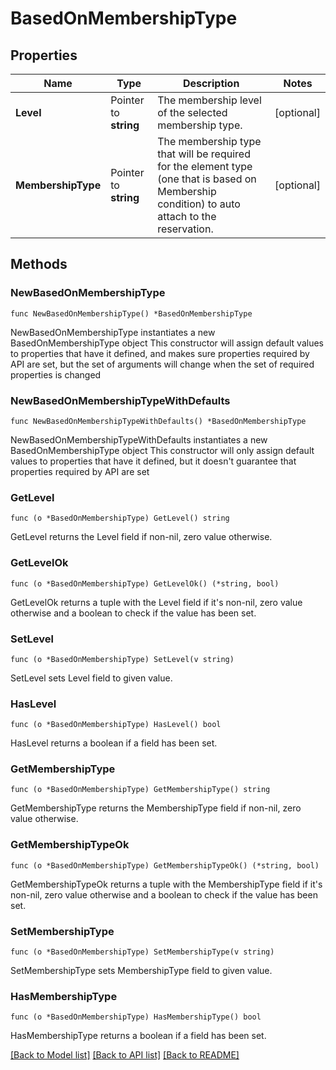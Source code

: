 # BasedOnMembershipType

## Properties

Name | Type | Description | Notes
------------ | ------------- | ------------- | -------------
**Level** | Pointer to **string** | The membership level of the selected membership type. | [optional] 
**MembershipType** | Pointer to **string** | The membership type that will be required for the element type (one that is based on Membership condition) to auto attach to the reservation. | [optional] 

## Methods

### NewBasedOnMembershipType

`func NewBasedOnMembershipType() *BasedOnMembershipType`

NewBasedOnMembershipType instantiates a new BasedOnMembershipType object
This constructor will assign default values to properties that have it defined,
and makes sure properties required by API are set, but the set of arguments
will change when the set of required properties is changed

### NewBasedOnMembershipTypeWithDefaults

`func NewBasedOnMembershipTypeWithDefaults() *BasedOnMembershipType`

NewBasedOnMembershipTypeWithDefaults instantiates a new BasedOnMembershipType object
This constructor will only assign default values to properties that have it defined,
but it doesn't guarantee that properties required by API are set

### GetLevel

`func (o *BasedOnMembershipType) GetLevel() string`

GetLevel returns the Level field if non-nil, zero value otherwise.

### GetLevelOk

`func (o *BasedOnMembershipType) GetLevelOk() (*string, bool)`

GetLevelOk returns a tuple with the Level field if it's non-nil, zero value otherwise
and a boolean to check if the value has been set.

### SetLevel

`func (o *BasedOnMembershipType) SetLevel(v string)`

SetLevel sets Level field to given value.

### HasLevel

`func (o *BasedOnMembershipType) HasLevel() bool`

HasLevel returns a boolean if a field has been set.

### GetMembershipType

`func (o *BasedOnMembershipType) GetMembershipType() string`

GetMembershipType returns the MembershipType field if non-nil, zero value otherwise.

### GetMembershipTypeOk

`func (o *BasedOnMembershipType) GetMembershipTypeOk() (*string, bool)`

GetMembershipTypeOk returns a tuple with the MembershipType field if it's non-nil, zero value otherwise
and a boolean to check if the value has been set.

### SetMembershipType

`func (o *BasedOnMembershipType) SetMembershipType(v string)`

SetMembershipType sets MembershipType field to given value.

### HasMembershipType

`func (o *BasedOnMembershipType) HasMembershipType() bool`

HasMembershipType returns a boolean if a field has been set.


[[Back to Model list]](../README.md#documentation-for-models) [[Back to API list]](../README.md#documentation-for-api-endpoints) [[Back to README]](../README.md)


